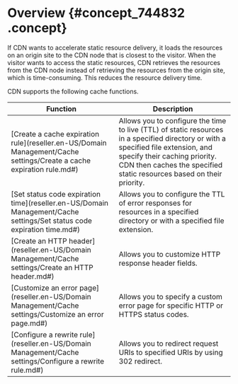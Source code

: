 # Overview {#concept_744832 .concept}

If CDN wants to accelerate static resource delivery, it loads the resources on an origin site to the CDN node that is closest to the visitor. When the visitor wants to access the static resources, CDN retrieves the resources from the CDN node instead of retrieving the resources from the origin site, which is time-consuming. This reduces the resource delivery time.

CDN supports the following cache functions.

|Function|Description|
|--------|-----------|
|[Create a cache expiration rule](reseller.en-US/Domain Management/Cache settings/Create a cache expiration rule.md#)|Allows you to configure the time to live \(TTL\) of static resources in a specified directory or with a specified file extension, and specify their caching priority. CDN then caches the specified static resources based on their priority.|
|[Set status code expiration time](reseller.en-US/Domain Management/Cache settings/Set status code expiration time.md#)|Allows you to configure the TTL of error responses for resources in a specified directory or with a specified file extension.|
|[Create an HTTP header](reseller.en-US/Domain Management/Cache settings/Create an HTTP header.md#)|Allows you to customize HTTP response header fields.|
|[Customize an error page](reseller.en-US/Domain Management/Cache settings/Customize an error page.md#)|Allows you to specify a custom error page for specific HTTP or HTTPS status codes.|
|[Configure a rewrite rule](reseller.en-US/Domain Management/Cache settings/Configure a rewrite rule.md#)|Allows you to redirect request URIs to specified URIs by using 302 redirect.|

